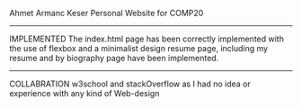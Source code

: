 Ahmet Armanc Keser
Personal Website for COMP20

*****************************************************
IMPLEMENTED
The index.html page has been correctly implemented
with the use of flexbox and a minimalist design
resume page, including my resume and by biography page have been implemented.

*****************************************************
COLLABRATION
w3school and stackOverflow as I had no idea or
experience with any kind of Web-design

